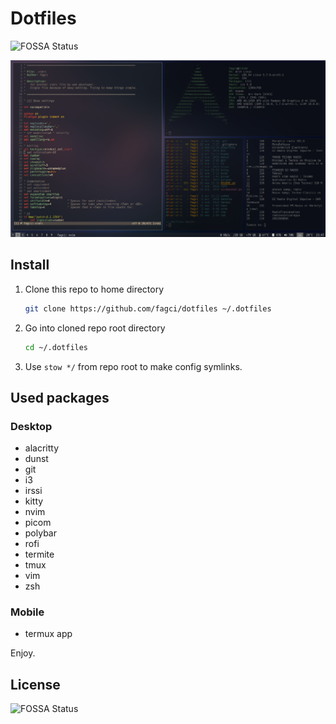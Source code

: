 # Dotfiles

![FOSSA Status](https://app.fossa.com/api/projects/git%2Bgithub.com%2Ffagcinsk%2Fdotfiles.svg?type=shield)

![](https://raw.githubusercontent.com/fagci/dotfiles/master/screenshot.png)

## Install

1. Clone this repo to home directory
    ```sh
    git clone https://github.com/fagci/dotfiles ~/.dotfiles
    ```
1. Go into cloned repo root directory
    ```sh
    cd ~/.dotfiles
    ```
1. Use `stow */` from repo root to make config symlinks.

## Used packages

### Desktop

- alacritty
- dunst
- git
- i3
- irssi
- kitty
- nvim
- picom
- polybar
- rofi
- termite
- tmux
- vim
- zsh

### Mobile

- termux app

Enjoy.

## License

![FOSSA Status](https://app.fossa.com/api/projects/git%2Bgithub.com%2Ffagcinsk%2Fdotfiles.svg?type=shield)
